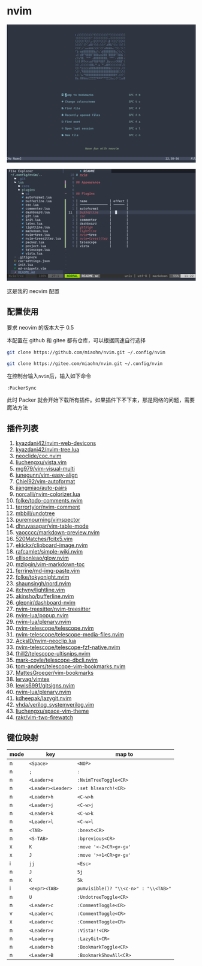 # nvim

![dashboard](./img/dashboard.png)

![appearance](./img/appearance.png)

这是我的 neovim 配置

## 配置使用

要求 neovim 的版本大于 0.5

本配置在 github 和 gitee 都有仓库，可以根据网速自行选择

```bash
git clone https://github.com/miaohn/nvim.git ~/.config/nvim
```

```bash
git clone https://gitee.com/miaohn/nvim.git ~/.config/nvim
```

在控制台输入`nvim`后，输入如下命令

```vim
:PackerSync
```

此时 Packer 就会开始下载所有插件。如果插件下不下来，那是网络的问题，需要魔法方法

## 插件列表

1. [kyazdani42/nvim-web-devicons](https://github.com/kyazdani42/nvim-web-devicons)
2. [kyazdani42/nvim-tree.lua](https://github.com/kyazdani42/nvim-tree.lua)
3. [neoclide/coc.nvim](https://github.com/neoclide/coc.nvim)
4. [liuchengxu/vista.vim](https://github.com/liuchengxu/vista.vim)
5. [mg979/vim-visual-multi](https://github.com/mg979/vim-visual-multi)
6. [junegunn/vim-easy-align](https://github.com/junegunn/vim-easy-align)
7. [Chiel92/vim-autoformat](https://github.com/Chiel92/vim-autoformat)
8. [jiangmiao/auto-pairs](https://github.com/jiangmiao/auto-pairs)
9. [norcalli/nvim-colorizer.lua](https://github.com/norcalli/nvim-colorizer.lua)
10. [folke/todo-comments.nvim](https://github.com/folke/todo-comments.nvim)
11. [terrortylor/nvim-comment](https://github.com/terrortylor/nvim-comment)
12. [mbbill/undotree](https://github.com/mbbill/undotree)
13. [puremourning/vimspector](https://github.com/puremourning/vimspector)
14. [dhruvasagar/vim-table-mode](https://github.com/dhruvasagar/vim-table-mode)
15. [yaocccc/markdown-preview.nvim](https://github.com/yaocccc/markdown-preview.nvim)
16. [520Matches/fcitx5.vim](https://github.com/520Matches/fcitx5.vim)
17. [ekickx/clipboard-image.nvim](https://github.com/ekickx/clipboard-image.nvim)
18. [rafcamlet/simple-wiki.nvim](https://github.com/rafcamlet/simple-wiki.nvim)
19. [ellisonleao/glow.nvim](https://github.com/ellisonleao/glow.nvim)
20. [mzlogin/vim-markdown-toc](https://github.com/mzlogin/vim-markdown-toc)
21. [ferrine/md-img-paste.vim](https://github.com/ferrine/md-img-paste.vim)
22. [folke/tokyonight.nvim](https://github.com/folke/tokyonight.nvim)
23. [shaunsingh/nord.nvim](https://github.com/shaunsingh/nord.nvim)
24. [itchyny/lightline.vim](https://github.com/itchyny/lightline.vim)
25. [akinsho/bufferline.nvim](https://github.com/akinsho/bufferline.nvim)
26. [glepnir/dashboard-nvim](https://github.com/glepnir/dashboard-nvim)
27. [nvim-treesitter/nvim-treesitter](https://github.com/nvim-treesitter/nvim-treesitter)
28. [nvim-lua/popup.nvim](https://github.com/nvim-lua/popup.nvim)
29. [nvim-lua/plenary.nvim](https://github.com/nvim-lua/plenary.nvim)
30. [nvim-telescope/telescope.nvim](https://github.com/nvim-telescope/telescope.nvim)
31. [nvim-telescope/telescope-media-files.nvim](https://github.com/nvim-telescope/telescope-media-files.nvim)
32. [AckslD/nvim-neoclip.lua](https://github.com/AckslD/nvim-neoclip.lua)
33. [nvim-telescope/telescope-fzf-native.nvim](https://github.com/nvim-telescope/telescope-fzf-native.nvim)
34. [fhill2/telescope-ultisnips.nvim](https://github.com/fhill2/telescope-ultisnips.nvim)
35. [mark-coyle/telescope-dbcli.nvim](https://github.com/mark-coyle/telescope-dbcli.nvim)
36. [tom-anders/telescope-vim-bookmarks.nvim](https://github.com/tom-anders/telescope-vim-bookmarks.nvim)
38. [MattesGroeger/vim-bookmarks](https://github.com/MattesGroeger/vim-bookmarks)
39. [lervag/vimtex](https://github.com/lervag/vimtex)
40. [lewis6991/gitsigns.nvim](https://github.com/lewis6991/gitsigns.nvim)
41. [nvim-lua/plenary.nvim](https://github.com/nvim-lua/plenary.nvim)
42. [kdheepak/lazygit.nvim](https://github.com/kdheepak/lazygit.nvim)
43. [vhda/verilog_systemverilog.vim](https://github.com/vhda/verilog_systemverilog.vim)
44. [liuchengxu/space-vim-theme](https://github.com/liuchengxu/space-vim-theme)
45. [rakr/vim-two-firewatch](https://github.com/rakr/vim-two-firewatch)

## 键位映射

| mode | key                | map to                                |
| ---- | ------------------ | ------------------------------------- |
| n    | `<Space>`          | `<NOP>`                               |
| n    | `;`                | `:`                                   |
| n    | `<Leader>e`        | `:NvimTreeToggle<CR>`                 |
| n    | `<Leader><Leader>` | `:set hlsearch!<CR>`                  |
| n    | `<Leader>h`        | `<C-w>h`                              |
| n    | `<Leader>j`        | `<C-w>j`                              |
| n    | `<Leader>k`        | `<C-w>k`                              |
| n    | `<Leader>l`        | `<C-w>l`                              |
| n    | `<TAB>`            | `:bnext<CR>`                          |
| n    | `<S-TAB>`          | `:bprevious<CR>`                      |
| x    | `K`                | `:move '<-2<CR>gv-gv'`                |
| x    | `J`                | `:move '>+1<CR>gv-gv'`                |
| i    | `jj`               | `<Esc>`                               |
| n    | `J`                | `5j`                                  |
| n    | `K`                | `5k`                                  |
| i    | `<expr><TAB>`      | `pumvisible()? "\\<c-n>" : "\\<TAB>"` |
| n    | `U`                | `:UndotreeToggle<CR>`                 |
| n    | `<Leader>c`        | `:CommentToggle<CR>`                  |
| v    | `<Leader>c`        | `:CommentToggle<CR>`                  |
| x    | `<Leader>c`        | `:CommentToggle<CR>`                  |
| n    | `<Leader>v`        | `:Vista!!<CR>`                        |
| n    | `<Leader>g`        | `:LazyGit<CR>`                        |
| n    | `<Leader>b`        | `:BookmarkToggle<CR>`                 |
| n    | `<Leader>B`        | `:BookmarkShowAll<CR>`                |
